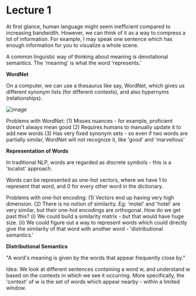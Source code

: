 # Lecture 1

At first glance, human language might seem inefficient compared to increasing bandwidth. However, we can think of it as a way to compress a lot of information. For example, I may speak one sentence which has enough information for you to visualize a whole scene.

A common linguistic way of thinking about meaning is denotational semantics. The 'meaning' is what the word 'represents.'

**WordNet**

On a computer, we can use a thesaurus like say, WordNet, which gives us different synonym lists (for different contexts), and also hypernyms (relationships).

![image](https://user-images.githubusercontent.com/21968647/63219238-4740f900-c122-11e9-9178-cf47034a6d93.png)

Problems with WordNet: 
(1) Misses nuances - for example, proficient doesn't always mean good
(2) Requires humans to manually update it to add new words
(3) Has very fixed synonym sets - so even if two words are partially similar, WordNet will not recognize it, like 'good' and 'marvellous'

**Representation of Words**

In traditional NLP, words are regarded as discrete symbols - this is a 'localist' approach.

Words can be represented as one-hot vectors, where we have 1 to represent that word, and 0 for every other word in the dictionary. 

Problems with one-hot encoding:
(1) Vectors end up having very high dimension.
(2) There is no notion of similarity. Eg: 'motel' and 'hotel' are very similar, but their one-hot encodings are orthogonal.
How do we get past this? 
(i) We could build a similarity matrix - but that would have huge size.
(ii) We could figure out a way to represent words which could directly give the similarity of that word with another word - 'distributional semantics.'

**Distributional Semantics**

"A word's meaning is given by the words that appear frequently close by."

Idea: We look at different sentences containing a word w, and understand w based on the contexts in which we see it occurring. More specifically, the 'context' of w is the set of words which appear nearby - within a limited window.






